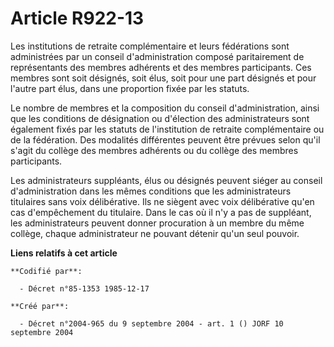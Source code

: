 # Article R922-13

Les institutions de retraite complémentaire et leurs fédérations sont administrées par un conseil d'administration composé
paritairement de représentants des membres adhérents et des membres participants. Ces membres sont soit désignés, soit élus,
soit pour une part désignés et pour l'autre part élus, dans une proportion fixée par les statuts.

Le nombre de membres et la composition du conseil d'administration, ainsi que les conditions de désignation ou d'élection des
administrateurs sont également fixés par les statuts de l'institution de retraite complémentaire ou de la fédération. Des
modalités différentes peuvent être prévues selon qu'il s'agit du collège des membres adhérents ou du collège des membres
participants.

Les administrateurs suppléants, élus ou désignés peuvent siéger au conseil d'administration dans les mêmes conditions que les
administrateurs titulaires sans voix délibérative. Ils ne siègent avec voix délibérative qu'en cas d'empêchement du
titulaire. Dans le cas où il n'y a pas de suppléant, les administrateurs peuvent donner procuration à un membre du même
collège, chaque administrateur ne pouvant détenir qu'un seul pouvoir.

**Liens relatifs à cet article**

	**Codifié par**:

	  - Décret n°85-1353 1985-12-17

	**Créé par**:

	  - Décret n°2004-965 du 9 septembre 2004 - art. 1 () JORF 10 septembre 2004
